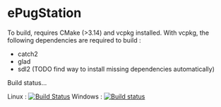 # ePugStation

To build, requires CMake (>3.14) and vcpkg installed.
With vcpkg, the following dependencies are required to build :  
 - catch2
 - glad
 - sdl2
(TODO find way to install missing dependencies automatically)

Build status...

Linux :
[![Build Status](https://travis-ci.com/WaterPug/ePugStation.svg?branch=master)](https://travis-ci.com/WaterPug/ePugStation)
Windows :
[![Build status](https://ci.appveyor.com/api/projects/status/a1sjq9nhjfs96j1u/branch/master?svg=true)](https://ci.appveyor.com/project/WaterPug/epugstation/branch/master)


